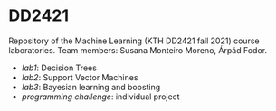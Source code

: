 # DD2421
Repository of the Machine Learning (KTH DD2421 fall 2021) course laboratories. Team members: Susana Monteiro Moreno, Árpád Fodor.

- *lab1*: Decision Trees
- *lab2*: Support Vector Machines
- *lab3*: Bayesian learning and boosting
- *programming challenge*: individual project
